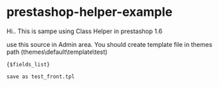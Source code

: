 # prestashop-helper-example

Hi..
This is sampe using Class Helper in prestashop 1.6

use this source in Admin area.
You should create template file in themes path (themes\default\template\test)


``` smarty
{$fields_list}

save as test_front.tpl
